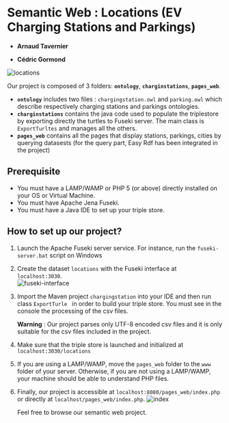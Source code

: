 # Semantic Web : Locations (EV Charging Stations and Parkings)

- **Arnaud Tavernier** 

- **Cédric Gormond**

![locations](https://i.ibb.co/1svch3V/locations.jpg)

Our project is composed of 3 folders:  **`ontology`**,  **`charginstations`**, **`pages_web`**.

- **`ontology`** includes two files : `chargingstation.owl` and `parking.owl` which describe respectively charging stations and parkings ontologies.
- **`charginstations`** contains the java code used to populate the triplestore by exporting directly the turtles to Fuseki server. The main class is `ExportTurltes` and manages all the others.
- **`pages_web`** contains all the pages that display stations, parkings, cities by querying datasests (for the query part, Easy Rdf has been integrated in the project)

## Prerequisite

- You must have a LAMP/WAMP or PHP 5 (or above) directly installed on your OS or Virtual Machine.
- You must have Apache Jena Fuseki.
- You must have a Java IDE to set up your triple store. 

##  How to set up our project?

1. Launch the Apache Fuseki server service. For instance,  run the `fuseki-server.bat` script on Windows

2. Create the dataset `locations` with the Fuseki interface at `localhost:3030`.  
![fuseki-interface](https://i.ibb.co/nRryTLk/locations-fuseki.jpg) 

3. Import the Maven project `chargingstation` into your IDE and then run class `ExportTurle ` in order to build your triple store. You must see in the console the processing of the csv files.

	**Warning** : Our project parses only UTF-8 encoded csv files and it is only suitable for the csv files included in the project.

4. Make sure that the triple store is launched and initialized at `localhost:3030/locations`

5. If you are using a LAMP/WAMP, move the `pages_web` folder to the `www` folder of your server. Otherwise, if you are not using a LAMP/WAMP, your machine should be able to understand PHP files.

6. Finally, our project is accessible at `localhost:8080/pages_web/index.php` or directly at `localhost/pages_web/index.php`. 
![index](https://i.ibb.co/6wj2Hvy/index.jpg) 

	Feel free to browse our semantic web project.

	


